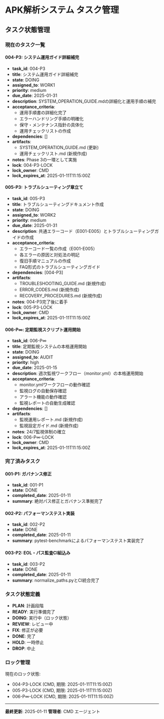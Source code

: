 # APK解析システム タスク管理

## タスク状態管理

### 現在のタスク一覧

#### 004-P3: システム運用ガイド詳細補完
- **task_id**: 004-P3
- **title**: システム運用ガイド詳細補完
- **state**: DOING
- **assigned_to**: WORK1
- **priority**: medium
- **due_date**: 2025-01-31
- **description**: SYSTEM_OPERATION_GUIDE.mdの詳細化と運用手順の補完
- **acceptance_criteria**:
  - 運用手順書の詳細化完了
  - エラーハンドリング手順の明確化
  - 保守・メンテナンス指針の具体化
  - 運用チェックリストの作成
- **dependencies**: []
- **artifacts**: 
  - SYSTEM_OPERATION_GUIDE.md (更新)
  - 運用チェックリスト.md (新規作成)
- **notes**: Phase 3の一環として実施
- **lock**: 004-P3-LOCK
- **lock_owner**: CMD
- **lock_expires_at**: 2025-01-11T11:15:00Z

#### 005-P3: トラブルシューティング章立て
- **task_id**: 005-P3
- **title**: トラブルシューティングドキュメント作成
- **state**: DOING
- **assigned_to**: WORK2
- **priority**: medium
- **due_date**: 2025-01-31
- **description**: 共通エラーコード（E001-E005）とトラブルシューティングガイドの作成
- **acceptance_criteria**:
  - エラーコード一覧の作成（E001-E005）
  - 各エラーの原因と対処法の明記
  - 復旧手順マニュアルの作成
  - FAQ形式のトラブルシューティングガイド
- **dependencies**: [004-P3]
- **artifacts**:
  - TROUBLESHOOTING_GUIDE.md (新規作成)
  - ERROR_CODES.md (新規作成)
  - RECOVERY_PROCEDURES.md (新規作成)
- **notes**: 004-P3完了後に着手
- **lock**: 005-P3-LOCK
- **lock_owner**: CMD
- **lock_expires_at**: 2025-01-11T11:15:00Z

#### 006-P∞: 定期監視スクリプト運用開始
- **task_id**: 006-P∞
- **title**: 定期監視システムの本格運用開始
- **state**: DOING
- **assigned_to**: AUDIT
- **priority**: high
- **due_date**: 2025-01-15
- **description**: 週次監視ワークフロー（monitor.yml）の本格運用開始
- **acceptance_criteria**:
  - monitor.ymlワークフローの動作確認
  - 監視ログの自動保存確認
  - アラート機能の動作確認
  - 監視レポートの自動生成確認
- **dependencies**: []
- **artifacts**:
  - 監視運用レポート.md (新規作成)
  - 監視設定ガイド.md (新規作成)
- **notes**: 24/7監視体制の確立
- **lock**: 006-P∞-LOCK
- **lock_owner**: CMD
- **lock_expires_at**: 2025-01-11T11:15:00Z

### 完了済みタスク

#### 001-P1: ガバナンス修正
- **task_id**: 001-P1
- **state**: DONE
- **completed_date**: 2025-01-11
- **summary**: 絶対パス修正とガバナンス準拠完了

#### 002-P2: パフォーマンステスト実装
- **task_id**: 002-P2
- **state**: DONE
- **completed_date**: 2025-01-11
- **summary**: pytest-benchmarkによるパフォーマンステスト実装完了

#### 003-P2: EOL・パス監査CI組込み
- **task_id**: 003-P2
- **state**: DONE
- **completed_date**: 2025-01-11
- **summary**: normalize_paths.pyとCI統合完了

### タスク状態定義

- **PLAN**: 計画段階
- **READY**: 実行準備完了
- **DOING**: 実行中（ロック状態）
- **REVIEW**: レビュー中
- **FIX**: 修正が必要
- **DONE**: 完了
- **HOLD**: 一時停止
- **DROP**: 中止

### ロック管理

現在のロック状態: 
- 004-P3-LOCK (CMD, 期限: 2025-01-11T11:15:00Z)
- 005-P3-LOCK (CMD, 期限: 2025-01-11T11:15:00Z)
- 006-P∞-LOCK (CMD, 期限: 2025-01-11T11:15:00Z)

---
**最終更新**: 2025-01-11
**管理者**: CMD エージェント